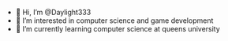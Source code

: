 - 👋 Hi, I’m @Daylight333
- 👀 I’m interested in computer science and game development
- 🌱 I’m currently learning computer science at queens university

<!---
Daylight333/Daylight333 is a ✨ special ✨ repository because its `README.md` (this file) appears on your GitHub profile.
You can click the Preview link to take a look at your changes.
--->
